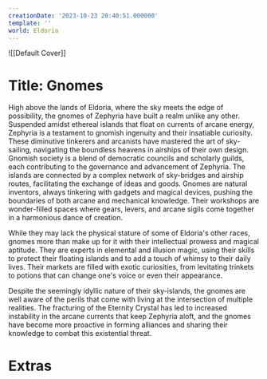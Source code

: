 ```yaml
---
creationDate: '2023-10-23 20:40:51.000000'
template: ''
world: Eldoria
---
```

![[Default Cover]]

# Title: Gnomes

High above the lands of Eldoria, where the sky meets the edge of possibility, the gnomes of Zephyria have built a realm unlike any other. Suspended amidst ethereal islands that float on currents of arcane energy, Zephyria is a testament to gnomish ingenuity and their insatiable curiosity. These diminutive tinkerers and arcanists have mastered the art of sky-sailing, navigating the boundless heavens in airships of their own design.
Gnomish society is a blend of democratic councils and scholarly guilds, each contributing to the governance and advancement of Zephyria. The islands are connected by a complex network of sky-bridges and airship routes, facilitating the exchange of ideas and goods. Gnomes are natural inventors, always tinkering with gadgets and magical devices, pushing the boundaries of both arcane and mechanical knowledge. Their workshops are wonder-filled spaces where gears, levers, and arcane sigils come together in a harmonious dance of creation.

While they may lack the physical stature of some of Eldoria's other races, gnomes more than make up for it with their intellectual prowess and magical aptitude. They are experts in elemental and illusion magic, using their skills to protect their floating islands and to add a touch of whimsy to their daily lives. Their markets are filled with exotic curiosities, from levitating trinkets to potions that can change one's voice or even their appearance.

Despite the seemingly idyllic nature of their sky-islands, the gnomes are well aware of the perils that come with living at the intersection of multiple realities. The fracturing of the Eternity Crystal has led to increased instability in the arcane currents that keep Zephyria aloft, and the gnomes have become more proactive in forming alliances and sharing their knowledge to combat this existential threat.

# Extras

